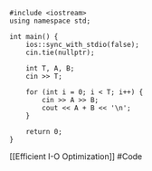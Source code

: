 ```
#include <iostream>
using namespace std;

int main() {
    ios::sync_with_stdio(false);
    cin.tie(nullptr);

    int T, A, B;
    cin >> T;

    for (int i = 0; i < T; i++) {
        cin >> A >> B;
        cout << A + B << '\n';
    }

    return 0;
}

```
[[Efficient I-O Optimization]]
#Code 